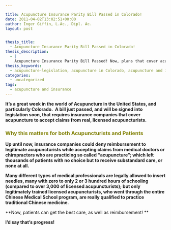 ```yaml
---

title: Acupuncture Insurance Parity Bill Passed in Colorado!
date: 2011-04-02T13:02:51+00:00
author: Inger Giffin, L.Ac., Dipl. Ac.
layout: post


thesis_title:
  - Acupuncture Insurance Parity Bill Passed in Colorado!
thesis_description:
  - |
    Acupuncture Insurance Parity Bill Passed! Now, plans that cover acupuncture can't deny claims from a real acupuncturist while accepting fake "acupuncture" from other providers.
thesis_keywords:
  - acupuncture-legislation, acupuncture in Colorado, acupuncture and insurance, acupuncture parity bill
categories:
  - uncategorized
tags:
  - acupuncture and insurance
---
```

**It&#8217;s a great week in the world of Acupuncture in the United States, and particularly Colorado.  A bill just passed, and will be signed into legislation soon, that requires insurance companies that cover acupuncture to accept claims from real, licensed acupuncturists.**

### <span style="color: #808000;"><strong>Why this matters for both Acupuncturists and Patients</strong></span>

**Up until now, insurance companies could deny reimbursement to legitimate acupuncturists while accepting claims from medical doctors or chiropractors who are practicing so called &#8220;acupuncture&#8221;; which left thousands of patients with no choice but to receive substandard care, or none at all.** 

**Many different types of medical professionals are legally allowed to insert needles, many with zero to only 2 or 3 hundred hours of schooling (compared to over 3,000 of licensed acupuncturists); but only legitimately trained licensed acupuncturists, who went through the entire Chinese Medical School program, are really qualified to practice traditional Chinese medicine.** 

**Now, patients can get the best care, as well as reimbursement! ** 

**I&#8217;d say that&#8217;s progress!**